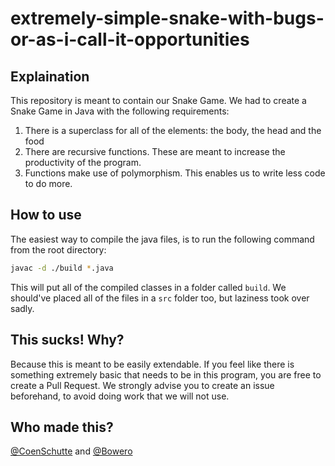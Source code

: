 # extremely-simple-snake-with-bugs-or-as-i-call-it-opportunities

## Explaination

This repository is meant to contain our Snake Game. We had to create a Snake Game in Java with the following requirements:

1. There is a superclass for all of the elements: the body, the head and the food
1. There are recursive functions. These are meant to increase the productivity of the program.
1. Functions make use of polymorphism. This enables us to write less code to do more.

## How to use

The easiest way to compile the java files, is to run the following command from the root directory:

```bash
javac -d ./build *.java
```

This will put all of the compiled classes in a folder called `build`. We should've placed all of the files in a `src` folder too, but laziness took over sadly.

## This sucks! Why?

Because this is meant to be easily extendable. If you feel like there is something extremely basic that needs to be in this program, you are free to create a Pull Request. We strongly advise you to create an issue beforehand, to avoid doing work that we will not use.

## Who made this?

[@CoenSchutte](https://www.github.com/CoenSchutte) and [@Bowero](https://www.github.com/Bowero)